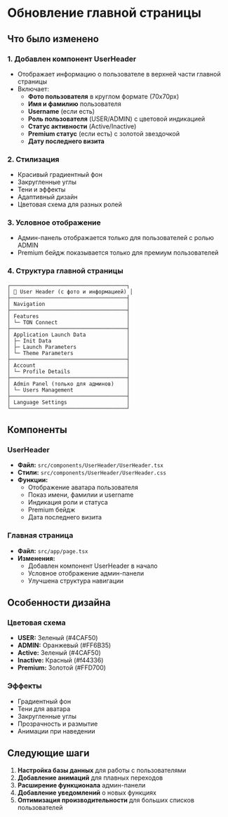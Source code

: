 # Обновление главной страницы

## Что было изменено

### 1. **Добавлен компонент UserHeader**
- Отображает информацию о пользователе в верхней части главной страницы
- Включает:
  - **Фото пользователя** в круглом формате (70x70px)
  - **Имя и фамилию** пользователя
  - **Username** (если есть)
  - **Роль пользователя** (USER/ADMIN) с цветовой индикацией
  - **Статус активности** (Active/Inactive)
  - **Premium статус** (если есть) с золотой звездочкой
  - **Дату последнего визита**

### 2. **Стилизация**
- Красивый градиентный фон
- Закругленные углы
- Тени и эффекты
- Адаптивный дизайн
- Цветовая схема для разных ролей

### 3. **Условное отображение**
- Админ-панель отображается только для пользователей с ролью ADMIN
- Premium бейдж показывается только для премиум пользователей

### 4. **Структура главной страницы**
```
┌─────────────────────────────────────┐
│ 👤 User Header (с фото и информацией) │
├─────────────────────────────────────┤
│ Navigation                          │
├─────────────────────────────────────┤
│ Features                            │
│ └─ TON Connect                      │
├─────────────────────────────────────┤
│ Application Launch Data             │
│ ├─ Init Data                        │
│ ├─ Launch Parameters                │
│ └─ Theme Parameters                 │
├─────────────────────────────────────┤
│ Account                             │
│ └─ Profile Details                  │
├─────────────────────────────────────┤
│ Admin Panel (только для админов)    │
│ └─ Users Management                 │
├─────────────────────────────────────┤
│ Language Settings                   │
└─────────────────────────────────────┘
```

## Компоненты

### UserHeader
- **Файл:** `src/components/UserHeader/UserHeader.tsx`
- **Стили:** `src/components/UserHeader/UserHeader.css`
- **Функции:**
  - Отображение аватара пользователя
  - Показ имени, фамилии и username
  - Индикация роли и статуса
  - Premium бейдж
  - Дата последнего визита

### Главная страница
- **Файл:** `src/app/page.tsx`
- **Изменения:**
  - Добавлен компонент UserHeader в начало
  - Условное отображение админ-панели
  - Улучшена структура навигации

## Особенности дизайна

### Цветовая схема
- **USER:** Зеленый (#4CAF50)
- **ADMIN:** Оранжевый (#FF6B35)
- **Active:** Зеленый (#4CAF50)
- **Inactive:** Красный (#f44336)
- **Premium:** Золотой (#FFD700)

### Эффекты
- Градиентный фон
- Тени для аватара
- Закругленные углы
- Прозрачность и размытие
- Анимации при наведении

## Следующие шаги

1. **Настройка базы данных** для работы с пользователями
2. **Добавление анимаций** для плавных переходов
3. **Расширение функционала** админ-панели
4. **Добавление уведомлений** о новых функциях
5. **Оптимизация производительности** для больших списков пользователей
